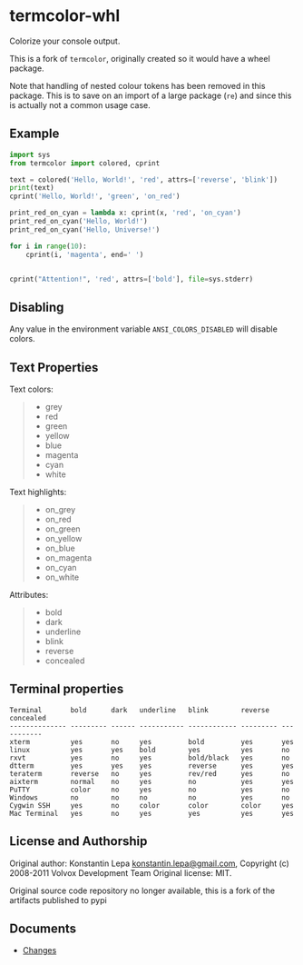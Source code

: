 # termcolor-whl
Colorize your console output.

This is a fork of `termcolor`, originally created so it would have a wheel package.

 
Note that handling of nested colour tokens has been removed in this package. This is to save on an import of a large package (`re`) and since this is actually not a common usage case.

## Example

```python
import sys
from termcolor import colored, cprint

text = colored('Hello, World!', 'red', attrs=['reverse', 'blink'])
print(text)
cprint('Hello, World!', 'green', 'on_red')

print_red_on_cyan = lambda x: cprint(x, 'red', 'on_cyan')
print_red_on_cyan('Hello, World!')
print_red_on_cyan('Hello, Universe!')

for i in range(10):
    cprint(i, 'magenta', end=' ')


cprint("Attention!", 'red', attrs=['bold'], file=sys.stderr)
```


## Disabling
Any value in the environment variable `ANSI_COLORS_DISABLED` will disable colors.


## Text Properties
Text colors:

> -   grey
> -   red
> -   green
> -   yellow
> -   blue
> -   magenta
> -   cyan
> -   white

Text highlights:
> -   on\_grey
> -   on\_red
> -   on\_green
> -   on\_yellow
> -   on\_blue
> -   on\_magenta
> -   on\_cyan
> -   on\_white

Attributes:
> -   bold
> -   dark
> -   underline
> -   blink
> -   reverse
> -   concealed


## Terminal properties

    Terminal       bold      dark   underline   blink        reverse   concealed
    -------------- --------- ------ ----------- ------------ --------- -----------
    xterm          yes       no     yes         bold         yes       yes
    linux          yes       yes    bold        yes          yes       no
    rxvt           yes       no     yes         bold/black   yes       no
    dtterm         yes       yes    yes         reverse      yes       yes
    teraterm       reverse   no     yes         rev/red      yes       no
    aixterm        normal    no     yes         no           yes       yes
    PuTTY          color     no     yes         no           yes       no
    Windows        no        no     no          no           yes       no
    Cygwin SSH     yes       no     color       color        color     yes
    Mac Terminal   yes       no     yes         yes          yes       yes


## License and Authorship
Original author: Konstantin Lepa <konstantin.lepa@gmail.com>, Copyright (c) 2008-2011 Volvox Development Team
Original license: MIT.

Original source code repository no longer available, this is a fork of the artifacts published to pypi


## Documents
- [Changes](https://github.com/matthewdeanmartin/termcolor/blob/main/docs/CHANGES.MD)